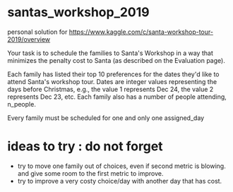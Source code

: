 # santas_workshop_2019
personal solution for https://www.kaggle.com/c/santa-workshop-tour-2019/overview

Your task is to schedule the families to Santa's Workshop in a way that
minimizes the penalty cost to Santa (as described on the Evaluation page).

Each family has listed their top 10 preferences for the dates they'd
like to attend Santa's workshop tour. Dates are integer values
representing the days before Christmas, e.g., the value 1 represents
Dec 24, the value 2 represents Dec 23, etc. Each family also has a
number of people attending, n_people.

Every family must be scheduled for one and only one assigned_day


# ideas to try : do not forget
 -   try to move one family out of choices, even if second metric is
    blowing. and give some room to the first metric to improve.
 -   try to improve a very costy choice/day with another day that has cost.